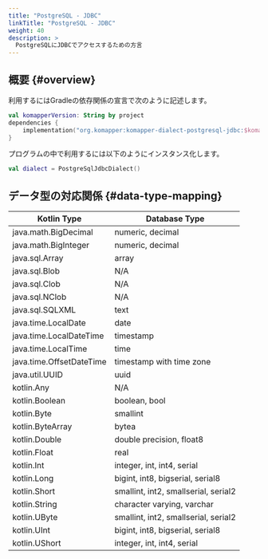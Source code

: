 ```yaml
---
title: "PostgreSQL - JDBC"
linkTitle: "PostgreSQL - JDBC"
weight: 40
description: >
  PostgreSQLにJDBCでアクセスするための方言
---
```


## 概要 {#overview}

利用するにはGradleの依存関係の宣言で次のように記述します。

```kotlin
val komapperVersion: String by project
dependencies {
    implementation("org.komapper:komapper-dialect-postgresql-jdbc:$komapperVersion")
}
```

プログラムの中で利用するには以下のようにインスタンス化します。

```kotlin
val dialect = PostgreSqlJdbcDialect()
```

## データ型の対応関係 {#data-type-mapping}

| Kotlin Type | Database Type |
|-------------|---------------|
| java.math.BigDecimal | numeric, decimal |
| java.math.BigInteger | numeric, decimal |
| java.sql.Array | array |
| java.sql.Blob | N/A |
| java.sql.Clob | N/A |
| java.sql.NClob | N/A |
| java.sql.SQLXML | text |
| java.time.LocalDate | date |
| java.time.LocalDateTime | timestamp |
| java.time.LocalTime | time |
| java.time.OffsetDateTime | timestamp with time zone |
| java.util.UUID | uuid |
| kotlin.Any | N/A |
| kotlin.Boolean | boolean, bool |
| kotlin.Byte | smallint |
| kotlin.ByteArray | bytea |
| kotlin.Double | double precision, float8 |
| kotlin.Float | real |
| kotlin.Int | integer, int, int4, serial |
| kotlin.Long | bigint, int8, bigserial, serial8 |
| kotlin.Short | smallint, int2, smallserial, serial2 |
| kotlin.String | character varying, varchar |
| kotlin.UByte | smallint, int2, smallserial, serial2 |
| kotlin.UInt | bigint, int8, bigserial, serial8 |
| kotlin.UShort | integer, int, int4, serial |